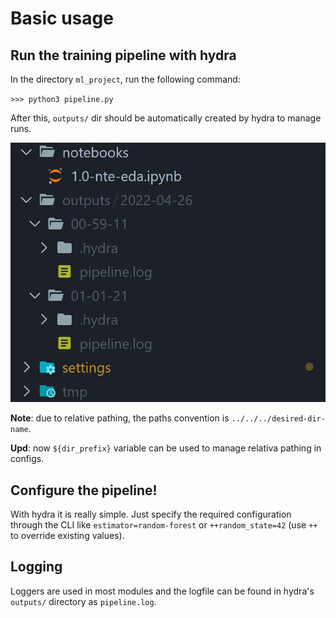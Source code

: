 # __Basic usage__

## __Run the training pipeline with hydra__
In the directory `ml_project`, run the following command: 

`>>> python3 pipeline.py`

After this, `outputs/` dir should be automatically created by hydra to manage runs.

![outputs dir](./screenshots/outputs.jpg)

__Note__: due to relative pathing, the paths convention is `../../../desired-dir-name`.

__Upd__: now `${dir_prefix}` variable can be used to manage relativa pathing in configs.

## __Configure the pipeline!__
With hydra it is really simple. Just specify the required configuration
through the CLI like `estimator=random-forest` or `++random_state=42` (use `++` to override existing values).

## __Logging__
Loggers are used in most modules and the logfile can be found in hydra's `outputs/` directory as `pipeline.log`.
